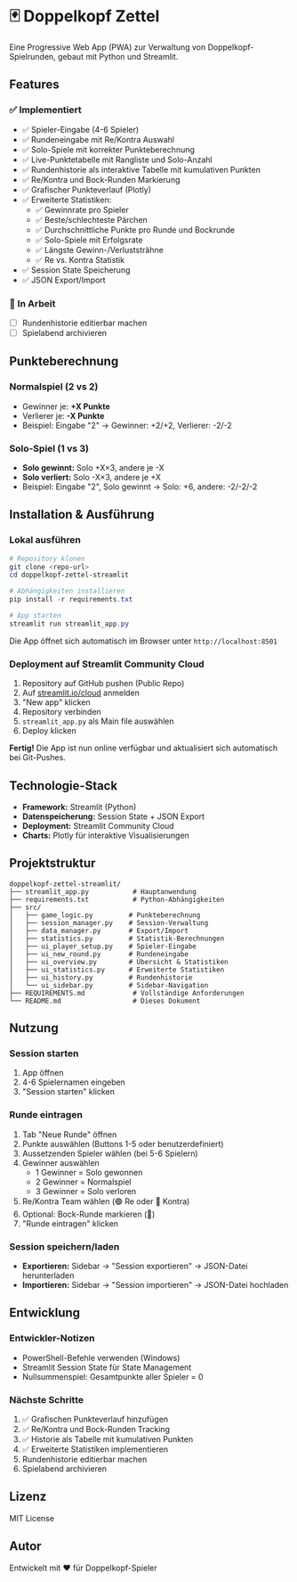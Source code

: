 # 🃏 Doppelkopf Zettel

Eine Progressive Web App (PWA) zur Verwaltung von Doppelkopf-Spielrunden, gebaut mit Python und Streamlit.

## Features

### ✅ Implementiert
- ✅ Spieler-Eingabe (4-6 Spieler)
- ✅ Rundeneingabe mit Re/Kontra Auswahl
- ✅ Solo-Spiele mit korrekter Punkteberechnung
- ✅ Live-Punktetabelle mit Rangliste und Solo-Anzahl
- ✅ Rundenhistorie als interaktive Tabelle mit kumulativen Punkten
- ✅ Re/Kontra und Bock-Runden Markierung
- ✅ Grafischer Punkteverlauf (Plotly)
- ✅ Erweiterte Statistiken:
  - ✅ Gewinnrate pro Spieler
  - ✅ Beste/schlechteste Pärchen
  - ✅ Durchschnittliche Punkte pro Runde und Bockrunde
  - ✅ Solo-Spiele mit Erfolgsrate
  - ✅ Längste Gewinn-/Verluststrähne
  - ✅ Re vs. Kontra Statistik
- ✅ Session State Speicherung
- ✅ JSON Export/Import

### 🔄 In Arbeit
- [ ] Rundenhistorie editierbar machen
- [ ] Spielabend archivieren

## Punkteberechnung

### Normalspiel (2 vs 2)
- Gewinner je: **+X Punkte**
- Verlierer je: **-X Punkte**
- Beispiel: Eingabe "2" → Gewinner: +2/+2, Verlierer: -2/-2

### Solo-Spiel (1 vs 3)
- **Solo gewinnt:** Solo +X×3, andere je -X
- **Solo verliert:** Solo -X×3, andere je +X
- Beispiel: Eingabe "2", Solo gewinnt → Solo: +6, andere: -2/-2/-2

## Installation & Ausführung

### Lokal ausführen

```powershell
# Repository klonen
git clone <repo-url>
cd doppelkopf-zettel-streamlit

# Abhängigkeiten installieren
pip install -r requirements.txt

# App starten
streamlit run streamlit_app.py
```

Die App öffnet sich automatisch im Browser unter `http://localhost:8501`

### Deployment auf Streamlit Community Cloud

1. Repository auf GitHub pushen (Public Repo)
2. Auf [streamlit.io/cloud](https://streamlit.io/cloud) anmelden
3. "New app" klicken
4. Repository verbinden
5. `streamlit_app.py` als Main file auswählen
6. Deploy klicken

**Fertig!** Die App ist nun online verfügbar und aktualisiert sich automatisch bei Git-Pushes.

## Technologie-Stack

- **Framework:** Streamlit (Python)
- **Datenspeicherung:** Session State + JSON Export
- **Deployment:** Streamlit Community Cloud
- **Charts:** Plotly für interaktive Visualisierungen

## Projektstruktur

```
doppelkopf-zettel-streamlit/
├── streamlit_app.py           # Hauptanwendung
├── requirements.txt           # Python-Abhängigkeiten
├── src/
│   ├── game_logic.py         # Punkteberechnung
│   ├── session_manager.py    # Session-Verwaltung
│   ├── data_manager.py       # Export/Import
│   ├── statistics.py         # Statistik-Berechnungen
│   ├── ui_player_setup.py    # Spieler-Eingabe
│   ├── ui_new_round.py       # Rundeneingabe
│   ├── ui_overview.py        # Übersicht & Statistiken
│   ├── ui_statistics.py      # Erweiterte Statistiken
│   ├── ui_history.py         # Rundenhistorie
│   └── ui_sidebar.py         # Sidebar-Navigation
├── REQUIREMENTS.md            # Vollständige Anforderungen
└── README.md                  # Dieses Dokument
```

## Nutzung

### Session starten
1. App öffnen
2. 4-6 Spielernamen eingeben
3. "Session starten" klicken

### Runde eintragen
1. Tab "Neue Runde" öffnen
2. Punkte auswählen (Buttons 1-5 oder benutzerdefiniert)
3. Aussetzenden Spieler wählen (bei 5-6 Spielern)
4. Gewinner auswählen
   - 1 Gewinner = Solo gewonnen
   - 2 Gewinner = Normalspiel
   - 3 Gewinner = Solo verloren
5. Re/Kontra Team wählen (🟢 Re oder 🔴 Kontra)
6. Optional: Bock-Runde markieren (🎯)
7. "Runde eintragen" klicken

### Session speichern/laden
- **Exportieren:** Sidebar → "Session exportieren" → JSON-Datei herunterladen
- **Importieren:** Sidebar → "Session importieren" → JSON-Datei hochladen

## Entwicklung

### Entwickler-Notizen
- PowerShell-Befehle verwenden (Windows)
- Streamlit Session State für State Management
- Nullsummenspiel: Gesamtpunkte aller Spieler = 0

### Nächste Schritte
1. ✅ Grafischen Punkteverlauf hinzufügen
2. ✅ Re/Kontra und Bock-Runden Tracking
3. ✅ Historie als Tabelle mit kumulativen Punkten
4. ✅ Erweiterte Statistiken implementieren
5. Rundenhistorie editierbar machen
6. Spielabend archivieren

## Lizenz

MIT License

## Autor

Entwickelt mit ❤️ für Doppelkopf-Spieler
